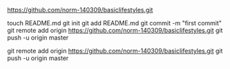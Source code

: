 https://github.com/norm-140309/basiclifestyles.git

touch README.md
git init
git add README.md
git commit -m "first commit"
git remote add origin https://github.com/norm-140309/basiclifestyles.git
git push -u origin master

git remote add origin https://github.com/norm-140309/basiclifestyles.git
git push -u origin master